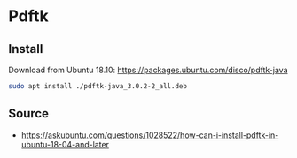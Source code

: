 # Pdftk

## Install

Download from Ubuntu 18.10: https://packages.ubuntu.com/disco/pdftk-java

```bash
sudo apt install ./pdftk-java_3.0.2-2_all.deb
```

## Source

* https://askubuntu.com/questions/1028522/how-can-i-install-pdftk-in-ubuntu-18-04-and-later

